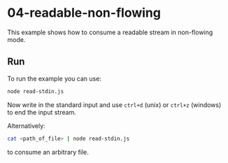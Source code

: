 # 04-readable-non-flowing

This example shows how to consume a readable stream in non-flowing mode.

## Run

To run the example you can use:

```bash
node read-stdin.js
```

Now write in the standard input and use `ctrl+d` (unix) or `ctrl+z` (windows) to
end the input stream.

Alternatively:

```bash
cat <path_of_file> | node read-stdin.js
```

to consume an arbitrary file.
